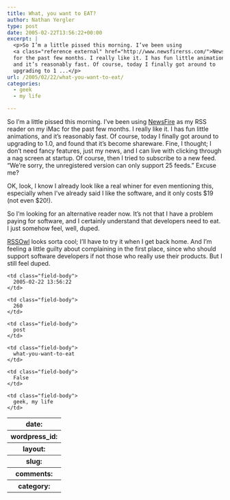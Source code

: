 ```yaml
---
title: What, you want to EAT?
author: Nathan Yergler
type: post
date: 2005-02-22T13:56:22+00:00
excerpt: |
  <p>So I’m a little pissed this morning. I’ve been using
  <a class="reference external" href="http://www.newsfirerss.com/">NewsFire</a> as my <span class="caps">RSS</span> reader on my iMac
  for the past few months. I really like it. I has fun little animations,
  and it’s reasonably fast. Of course, today I finally got around to
  upgrading to 1 ...</p>
url: /2005/02/22/what-you-want-to-eat/
categories:
  - geek
  - my life

---
```

So I’m a little pissed this morning. I’ve been using [NewsFire][1]  as my <span class="caps">RSS</span> reader on my iMac for the past few months. I really like it. I has fun little animations, and it’s reasonably fast. Of course, today I finally got around to upgrading to 1.0, and found that it’s become shareware. Fine, I thought; I don’t need fancy features, just my news, and I can live with clicking through a nag screen at startup. Of course, then I tried to subscribe to a new feed. “We’re sorry, the unregistered version can only support 25 feeds.” Excuse me?

<span class="caps">OK</span>, look, I know I already look like a real whiner for even mentioning this, especially when I’ve already said I like the software, and it only costs $19 (not even $20!).

So I’m looking for an alternative reader now. It’s not that I have a problem paying for software, and I certainly understand that developers need to eat. I just somehow feel, well, duped.

[RSSOwl][2]  looks sorta cool; I’ll have to try it when I get back home. And I’m feeling a little guilty about complaining in the first place, since who should support software developers if not those who really use their products. But I still feel duped.

<table class="docutils field-list" frame="void" rules="none">
  <col class="field-name" /> <col class="field-body" /> <tr class="field">
    <th class="field-name">
      date:
    </th>

    <td class="field-body">
      2005-02-22 13:56:22
    </td>
  </tr>

  <tr class="field">
    <th class="field-name">
      wordpress_id:
    </th>

    <td class="field-body">
      260
    </td>
  </tr>

  <tr class="field">
    <th class="field-name">
      layout:
    </th>

    <td class="field-body">
      post
    </td>
  </tr>

  <tr class="field">
    <th class="field-name">
      slug:
    </th>

    <td class="field-body">
      what-you-want-to-eat
    </td>
  </tr>

  <tr class="field">
    <th class="field-name">
      comments:
    </th>

    <td class="field-body">
      False
    </td>
  </tr>

  <tr class="field">
    <th class="field-name">
      category:
    </th>

    <td class="field-body">
      geek, my life
    </td>
  </tr>
</table>

 [1]: http://www.newsfirerss.com/
 [2]: http://rssowl.org